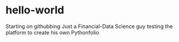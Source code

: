 # hello-world
Starting on githubbing
Just a Financial-Data Science guy testing the platform to create his own Pythonfolio
